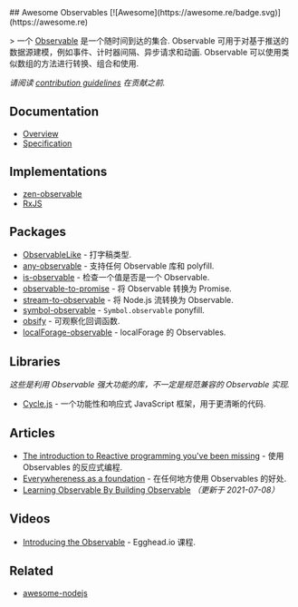 <div class="github-widget" data-repo="sindresorhus/awesome-observables"></div>
## Awesome Observables [![Awesome](https://awesome.re/badge.svg)](https://awesome.re)

&gt; 一个 [Observable](https://github.com/zenparsing/es-observable) 是一个随时间到达的集合.  Observable 可用于对基于推送的数据源建模，例如事件、计时器间隔、异步请求和动画.  Observable 可以使用类似数组的方法进行转换、组合和使用.

*请阅读 [contribution guidelines](https://github.com/sindresorhus/awesome-observables/blob/master/contributing.md) 在贡献之前.*



## Documentation

- [Overview](https://github.com/tc39/proposal-observable)
- [Specification](https://tc39.github.io/proposal-observable/)

## Implementations

- [zen-observable](https://github.com/zenparsing/zen-observable)
- [RxJS](https://github.com/ReactiveX/RxJS)

## Packages

- [ObservableLike](https://github.com/sindresorhus/type-fest/blob/main/source/observable-like.d.ts) - 打字稿类型.
- [any-observable](https://github.com/sindresorhus/any-observable) - 支持任何 Observable 库和 polyfill.
- [is-observable](https://github.com/sindresorhus/is-observable) - 检查一个值是否是一个 Observable.
- [observable-to-promise](https://github.com/sindresorhus/observable-to-promise) - 将 Observable 转换为 Promise.
- [stream-to-observable](https://github.com/jamestalmage/stream-to-observable) - 将 Node.js 流转换为 Observable.
- [symbol-observable](https://github.com/blesh/symbol-observable) - `Symbol.observable` ponyfill.
- [obsify](https://github.com/samverschueren/obsify) - 可观察化回调函数.
- [localForage-observable](https://github.com/thgreasi/localForage-observable) - localForage 的 Observables.

## Libraries

*这些是利用 Observable 强大功能的库，不一定是规范兼容的 Observable 实现.*

- [Cycle.js](http://cycle.js.org) - 一个功能性和响应式 JavaScript 框架，用于更清晰的代码.

## Articles

- [The introduction to Reactive programming you've been missing](https://gist.github.com/staltz/868e7e9bc2a7b8c1f754) - 使用 Observables 的反应式编程.
- [Everywhereness as a foundation](http://staltz.com/everywhereness-as-a-foundation.html) - 在任何地方使用 Observables 的好处.
- [Learning Observable By Building Observable](https://benlesh.com/posts/learning-observable-by-building-observable/) *（更新于 2021-07-08）*

## Videos

- [Introducing the Observable](https://egghead.io/lessons/javascript-introducing-the-observable) - Egghead.io 课程.

## Related

- [awesome-nodejs](https://github.com/sindresorhus/awesome-nodejs)
